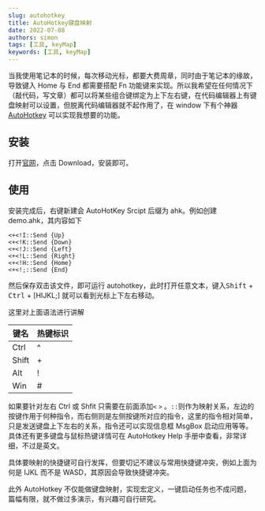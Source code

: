 ```yaml
---
slug: autohotkey
title: AutoHotkey键盘映射
date: 2022-07-08
authors: simon
tags: [工具, keyMap]
keywords: [工具, keyMap]
---
```


当我使用笔记本的时候，每次移动光标，都要大费周章，同时由于笔记本的缘故，导致键入 Home 与 End 都需要搭配 Fn 功能键来实现。所以我希望在任何情况下（敲代码，写文章）都可以将某些组合键绑定为上下左右键，在代码编辑器上有键盘映射可以设置，但脱离代码编辑器就不起作用了，在 window 下有个神器 [AutoHotkey](https://www.autohotkey.com/) 可以实现我想要的功能。

<!-- truncate -->

## 安装

打开[官网](https://www.autohotkey.com/)，点击 Download，安装即可。

## 使用

安装完成后，右键新建会 AutoHotKey Srcipt 后缀为 ahk。例如创建 demo.ahk，其内容如下

```ahk
<+<!I::Send {Up}
<+<!K::Send {Down}
<+<!J::Send {Left}
<+<!L::Send {Right}
<+<!H::Send {Home}
<+<!;::Send {End}
```

然后保存双击该文件，即可运行 autohotkey，此时打开任意文本，键入<kbd>Shift</kbd> + <kbd>Ctrl</kbd> + [HIJKL;] 就可以看到光标上下左右移动。

这里对上面语法进行讲解

| 键名  | 热键标识 |
| ----- | -------- |
| Ctrl  | ^        |
| Shift | +        |
| Alt   | !        |
| Win   | #        |

如果要针对左右 Ctrl 或 Shfit 只需要在前面添加`<` `>` 。`::`则作为映射关系，左边的按键作用于何种指令，而右侧则是左侧按键所对应的指令，这里的指令相对简单，只是发送键盘上下左右的关系，指令还可以实现信息框 MsgBox 启动应用等等。具体还有更多键盘与鼠标热键详情可在 AutoHotkey Help 手册中查看，非常详细，不过是英文。

具体要映射的快捷键可自行发挥，但要切记不建议与常用快捷键冲突，例如上面为何是 IJKL 而不是 WASD，其原因会导致快捷键冲突。

此外 AutoHotkey 不仅能做键盘映射，实现宏定义，一键启动任务也不成问题，篇幅有限，就不做过多演示，有兴趣可自行研究。
